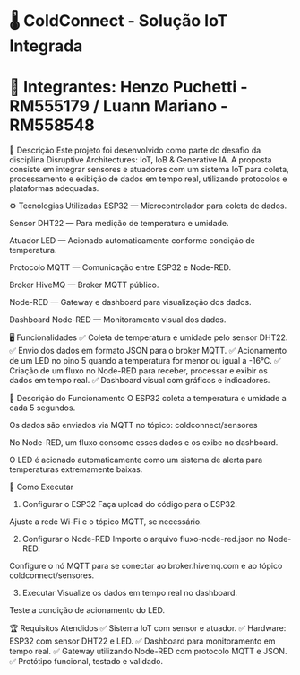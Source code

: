 # 🌡️ ColdConnect - Solução IoT Integrada
# 👥 Integrantes: Henzo Puchetti - RM555179 / Luann Mariano - RM558548
📑 Descrição
Este projeto foi desenvolvido como parte do desafio da disciplina Disruptive Architectures: IoT, IoB & Generative IA. A proposta consiste em integrar sensores e atuadores com um sistema IoT para coleta, processamento e exibição de dados em tempo real, utilizando protocolos e plataformas adequadas.



⚙️ Tecnologias Utilizadas
ESP32 — Microcontrolador para coleta de dados.

Sensor DHT22 — Para medição de temperatura e umidade.

Atuador LED — Acionado automaticamente conforme condição de temperatura.

Protocolo MQTT — Comunicação entre ESP32 e Node-RED.

Broker HiveMQ — Broker MQTT público.

Node-RED — Gateway e dashboard para visualização dos dados.

Dashboard Node-RED — Monitoramento visual dos dados.



🖥️ Funcionalidades
✅ Coleta de temperatura e umidade pelo sensor DHT22.
✅ Envio dos dados em formato JSON para o broker MQTT.
✅ Acionamento de um LED no pino 5 quando a temperatura for menor ou igual a -16°C.
✅ Criação de um fluxo no Node-RED para receber, processar e exibir os dados em tempo real.
✅ Dashboard visual com gráficos e indicadores.



📡 Descrição do Funcionamento
O ESP32 coleta a temperatura e umidade a cada 5 segundos.

Os dados são enviados via MQTT no tópico:
coldconnect/sensores

No Node-RED, um fluxo consome esses dados e os exibe no dashboard.

O LED é acionado automaticamente como um sistema de alerta para temperaturas extremamente baixas.



🚀 Como Executar
1. Configurar o ESP32
Faça upload do código para o ESP32.

Ajuste a rede Wi-Fi e o tópico MQTT, se necessário.

2. Configurar o Node-RED
Importe o arquivo fluxo-node-red.json no Node-RED.

Configure o nó MQTT para se conectar ao broker.hivemq.com e ao tópico coldconnect/sensores.

3. Executar
Visualize os dados em tempo real no dashboard.

Teste a condição de acionamento do LED.



🏆 Requisitos Atendidos
✅ Sistema IoT com sensor e atuador.
✅ Hardware: ESP32 com sensor DHT22 e LED.
✅ Dashboard para monitoramento em tempo real.
✅ Gateway utilizando Node-RED com protocolo MQTT e JSON.
✅ Protótipo funcional, testado e validado.
